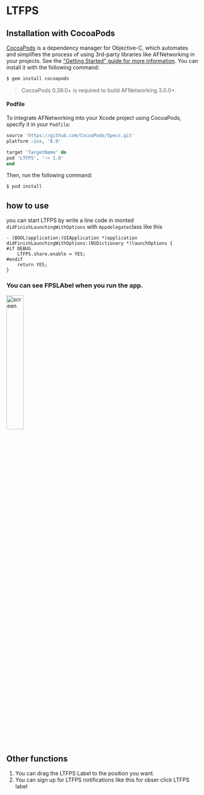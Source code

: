 # LTFPS


## Installation with CocoaPods

[CocoaPods](http://cocoapods.org) is a dependency manager for Objective-C, which automates and simplifies the process of using 3rd-party libraries like AFNetworking in your projects. See the ["Getting Started" guide for more information](https://github.com/AFNetworking/AFNetworking/wiki/Getting-Started-with-AFNetworking). You can install it with the following command:

```bash
$ gem install cocoapods
```

> CocoaPods 0.39.0+ is required to build AFNetworking 3.0.0+.

#### Podfile

To integrate AFNetworking into your Xcode project using CocoaPods, specify it in your `Podfile`:

```ruby
source 'https://github.com/CocoaPods/Specs.git'
platform :ios, '8.0'

target 'TargetName' do
pod 'LTFPS', '~> 1.0'
end
```

Then, run the following command:

```bash
$ pod install
```
## how to use
you can start LTFPS by write a line code in monted `didFinishLaunchingWithOptions` with `Appdelegate`class like this
``` objc
- (BOOL)application:(UIApplication *)application didFinishLaunchingWithOptions:(NSDictionary *)launchOptions {
#if DEBUG
    LTFPS.share.enable = YES;
#endif
    return YES;
}
```
###  You can see FPSLAbel when you run the app.

<image src="https://raw.githubusercontent.com/LTOVEM/LTFPS/master/screenimage.png" width=30% alt="screen"/>

##  Other functions
1. You can drag the LTFPS Label to the position you want.
2. You can sign up for LTFPS notifications like this for obser click LTFPS label

``` objc


```